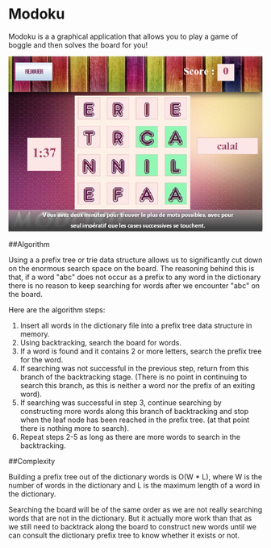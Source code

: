 Modoku
======

Modoku is a a graphical application that allows you to play a game of boggle and then solves the board for you!

![Modoku Logo](/regles.jpg)

##Algorithm

Using a a prefix tree or trie data structure allows us to significantly cut down on the enormous search space on the board. The reasoning behind this is that, if a word "abc" does not occur as a prefix to any word in the dictionary there is no reason to keep searching for words after we encounter "abc" on the board. 

Here are the algorithm steps:

1.  Insert all words in the dictionary file into a prefix tree data structure in memory.
2.  Using backtracking, search the board for words.
3.  If a word is found and it contains 2 or more letters, search the prefix tree for the word.
4.  If searching was not successful in the previous step, return from this branch of the backtracking stage. (There is no point in continuing to search this branch, as this is neither a word nor the prefix of an exiting word).
5.  If searching was successful in step 3, continue searching by constructing more words along this branch of backtracking and stop when the leaf node has been reached in the prefix tree. (at that point there is nothing more to search).
6.  Repeat steps 2-5 as long as there are more words to search in the backtracking.

##Complexity

Building a prefix tree out of the dictionary words is O(W * L), where W is the number of words in the dictionary and L is the maximum length of a word in the dictionary.

Searching the board will be of the same order as we are not really searching words that are not in the dictionary. But it actually more work than that as we still need to backtrack along the board to construct new words until we can consult the dictionary prefix tree to know whether it exists or not.


